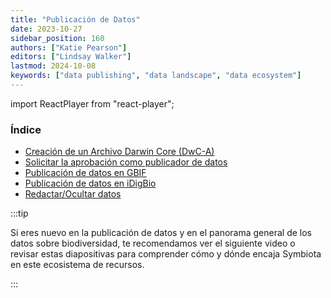 ```yaml
---
title: "Publicación de Datos"
date: 2023-10-27
sidebar_position: 160
authors: ["Katie Pearson"]
editors: ["Lindsay Walker"]
lastmod: 2024-10-08
keywords: ["data publishing", "data landscape", "data ecosystem"]
---
```


import ReactPlayer from "react-player";
 
### Índice
- [Creación de un Archivo Darwin Core (DwC-A)](creating_dwca)
- [Solicitar la aprobación como publicador de datos](requesting_endorsement)
- [Publicación de datos en GBIF](publishing_gbif)
- [Publicación de datos en iDigBio](publishing_idigbio)
- [Redactar/Ocultar datos](redacting_obscuring_data)

:::tip

Si eres nuevo en la publicación de datos y en el panorama general de los datos sobre biodiversidad, te recomendamos ver el siguiente video o revisar estas diapositivas para comprender cómo y dónde encaja Symbiota en este ecosistema de recursos.

:::

<ReactPlayer
jugando={false}
controles
url="https://www.youtube.com/watch?v=qjgDgLqLoG4"
/>